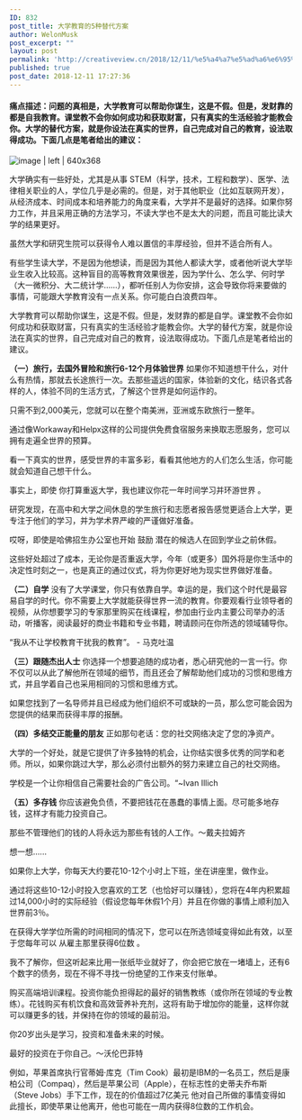 ```yaml
---
ID: 832
post_title: 大学教育的5种替代方案
author: WelonMusk
post_excerpt: ""
layout: post
permalink: 'http://creativeview.cn/2018/12/11/%e5%a4%a7%e5%ad%a6%e6%95%99%e8%82%b2%e7%9a%845%e7%a7%8d%e6%9b%bf%e4%bb%a3%e6%96%b9%e6%a1%88/'
published: true
post_date: 2018-12-11 17:27:36
---
```

<h4>痛点描述：问题的真相是，大学教育可以帮助你谋生，这是不假。但是，发财靠的都是自我教育。课堂教不会你如何成功和获取财富，只有真实的生活经验才能教会你。大学的替代方案，就是你设法在真实的世界，自己完成对自己的教育，设法取得成功。下面几点是笔者给出的建议：</h4>

<img src="https://www.knowledgeformen.com/wp-content/uploads/2018/06/pexels-photo-210092.jpeg" alt="image | left | 640x368" title="" />

大学确实有一些好处，尤其是从事 STEM（科学，技术，工程和数学）、医学、法律相关职业的人，学位几乎是必需的。但是，对于其他职业（比如互联网开发），从经济成本、时间成本和培养能力的角度来看，大学并不是最好的选择。如果你努力工作，并且采用正确的方法学习，不读大学也不是太大的问题，而且可能比读大学的结果更好。

虽然大学和研究生院可以获得令人难以置信的丰厚经验，但并不适合所有人。

有些学生读大学，不是因为他想读，而是因为其他人都读大学，或者他听说大学毕业生收入比较高。这种盲目的高等教育效果很差，因为学什么、怎么学、何时学（大一微积分、大二统计学……），都听任别人为你安排，这会导致你将来要做的事情，可能跟大学教育没有一点关系。你可能白白浪费四年。

大学教育可以帮助你谋生，这是不假。但是，发财靠的都是自学。课堂教不会你如何成功和获取财富，只有真实的生活经验才能教会你。大学的替代方案，就是你设法在真实的世界，自己完成对自己的教育，设法取得成功。下面几点是笔者给出的建议。

<strong>（一）旅行，去国外冒险和旅行6-12个月体验世界</strong>
如果你不知道想干什么，对什么有热情，那就去长途旅行一次。去那些遥远的国家，体验新的文化，结识各式各样的人，体验不同的生活方式，了解这个世界是如何运作的。

只需不到2,000美元，您就可以在整个南美洲，亚洲或东欧旅行一整年。

通过像Workaway和Helpx这样的公司提供免费食宿服务来换取志愿服务，您可以拥有走遍全世界的预算。

看一下真实的世界，感受世界的丰富多彩，看看其他地方的人们怎么生活，你可能就会知道自己想干什么。

事实上，即使 你打算重返大学，我也建议你花一年时间学习并环游世界  。

研究发现，在高中和大学之间休息的学生旅行和志愿者报告感觉更适合上大学，更专注于他们的学习，并为学术界严峻的严谨做好准备。

哎呀，即使是哈佛招生办公室也开始  鼓励 潜在的候选人在回到学业之前休假。

这些好处超过了成本，无论你是否重返大学，今年（或更多）国外将是你生活中的决定性时刻之一，也是真正的通过仪式，将为你更好地为现实世界做好准备。

<strong>（二）自学</strong>
没有了大学课堂，你只有依靠自学。幸运的是，我们这个时代是最容易自学的时代。你不需要上大学就能获得世界一流的教育。你要观看行业领导者的视频，从你想要学习的专家那里购买在线课程，参加由行业内主要公司举办的活动，听播客，阅读最好的商业书籍和专业书籍，聘请顾问在你所选的领域辅导你。

“我从不让学校教育干扰我的教育”。 - 马克吐温

<strong>（三）跟随杰出人士</strong>
你选择一个想要追随的成功者，悉心研究他的一言一行。你不仅可以从此了解他所在领域的细节，而且还会了解帮助他们成功的习惯和思维方式，并且学着自己也采用相同的习惯和思维方式。

如果您找到了一名导师并且已经成为他们组织不可或缺的一员，那么您可能会因为您提供的结果而获得丰厚的报酬。

<strong>（四）多结交正能量的朋友</strong>
正如那句老话：您的社交网络决定了您的净资产。

大学的一个好处，就是它提供了许多独特的机会，让你结实很多优秀的同学和老师。所以，如果你跳过大学，那么必须付出额外的努力来建立自己的社交网络。

学校是一个让你相信自己需要社会的广告公司。“~Ivan Illich

<strong>（五）多存钱</strong>
你应该避免负债，不要把钱花在愚蠢的事情上面。尽可能多地存钱，这样才有能力投资自己。

那些不管理他们的钱的人将永远为那些有钱的人工作。〜戴夫拉姆齐

想一想......

如果你上大学，你每天大约要花10-12个小时上下班，坐在讲座里，做作业。

通过将这些10-12小时投入您喜欢的工艺（也恰好可以赚钱），您将在4年内积累超过14,000小时的实际经验（假设您每年休假1个月）并且在你做的事情上顺利加入世界前3％。

在获得大学学位所需的时间相同的情况下，您可以在所选领域变得如此有效，以至于您每年可以 从雇主那里获得6位数  。

我不了解你，但这听起来比用一张纸毕业就好了，你会把它放在一堵墙上，还有6个数字的债务，现在不得不寻找一份绝望的工作来支付账单。

购买高端培训课程。投资你能负担得起的最好的销售教练（或你所在领域的专业教练）。花钱购买有机饮食和高效营养补充剂，这将有助于增加你的能量，这样你就可以赚更多的钱，并保持在你的领域的最前沿。

你20岁出头是学习，投资和准备未来的时候。

最好的投资在于你自己。〜沃伦巴菲特

例如，苹果首席执行官蒂姆·库克（Tim Cook）最初是IBM的一名员工，然后是康柏公司（Compaq），然后是苹果公司（Apple），在标志性的史蒂夫乔布斯（Steve Jobs）手下工作，现在的价值超过7亿美元 他对自己所做的事情变得如此擅长，即使苹果让他离开，他也可能在一周内获得8位数的工作机会。